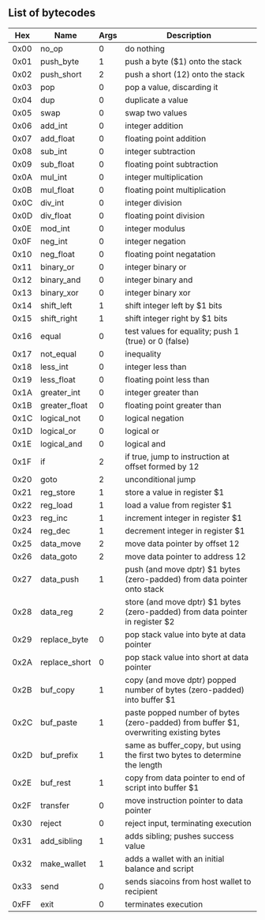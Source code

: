 List of bytecodes
-----------------

| Hex  | Name          | Args | Description                                                                            |
|------|---------------|------|----------------------------------------------------------------------------------------|
| 0x00 | no_op         | 0    | do nothing                                                                             |
| 0x01 | push_byte     | 1    | push a byte ($1) onto the stack                                                        |
| 0x02 | push_short    | 2    | push a short ($1$2) onto the stack                                                     |
| 0x03 | pop           | 0    | pop a value, discarding it                                                             |
| 0x04 | dup           | 0    | duplicate a value                                                                      |
| 0x05 | swap          | 0    | swap two values                                                                        |
| 0x06 | add_int       | 0    | integer addition                                                                       |
| 0x07 | add_float     | 0    | floating point addition                                                                |
| 0x08 | sub_int       | 0    | integer subtraction                                                                    |
| 0x09 | sub_float     | 0    | floating point subtraction                                                             |
| 0x0A | mul_int       | 0    | integer multiplication                                                                 |
| 0x0B | mul_float     | 0    | floating point multiplication                                                          |
| 0x0C | div_int       | 0    | integer division                                                                       |
| 0x0D | div_float     | 0    | floating point division                                                                |
| 0x0E | mod_int       | 0    | integer modulus                                                                        |
| 0x0F | neg_int       | 0    | integer negation                                                                       |
| 0x10 | neg_float     | 0    | floating point negatation                                                              |
| 0x11 | binary_or     | 0    | integer binary or                                                                      |
| 0x12 | binary_and    | 0    | integer binary and                                                                     |
| 0x13 | binary_xor    | 0    | integer binary xor                                                                     |
| 0x14 | shift_left    | 1    | shift integer left by $1 bits                                                          |
| 0x15 | shift_right   | 1    | shift integer right by $1 bits                                                         |
| 0x16 | equal         | 0    | test values for equality; push 1 (true) or 0 (false)                                   |
| 0x17 | not_equal     | 0    | inequality                                                                             |
| 0x18 | less_int      | 0    | integer less than                                                                      |
| 0x19 | less_float    | 0    | floating point less than                                                               |
| 0x1A | greater_int   | 0    | integer greater than                                                                   |
| 0x1B | greater_float | 0    | floating point greater than                                                            |
| 0x1C | logical_not   | 0    | logical negation                                                                       |
| 0x1D | logical_or    | 0    | logical or                                                                             |
| 0x1E | logical_and   | 0    | logical and                                                                            |
| 0x1F | if            | 2    | if true, jump to instruction at offset formed by $1$2                                  |
| 0x20 | goto          | 2    | unconditional jump                                                                     |
| 0x21 | reg_store     | 1    | store a value in register $1                                                           |
| 0x22 | reg_load      | 1    | load a value from register $1                                                          |
| 0x23 | reg_inc       | 1    | increment integer in register $1                                                       |
| 0x24 | reg_dec       | 1    | decrement integer in register $1                                                       |
| 0x25 | data_move     | 2    | move data pointer by offset $1$2                                                       |
| 0x26 | data_goto     | 2    | move data pointer to address $1$2                                                      |
| 0x27 | data_push     | 1    | push (and move dptr) $1 bytes (zero-padded) from data pointer onto stack               |
| 0x28 | data_reg      | 2    | store (and move dptr) $1 bytes (zero-padded) from data pointer in register $2          |
| 0x29 | replace_byte  | 0    | pop stack value into byte at data pointer                                              |
| 0x2A | replace_short | 0    | pop stack value into short at data pointer                                             |
| 0x2B | buf_copy      | 1    | copy (and move dptr) popped number of bytes (zero-padded) into buffer $1               |
| 0x2C | buf_paste     | 1    | paste popped number of bytes (zero-padded) from buffer $1, overwriting existing bytes  |
| 0x2D | buf_prefix    | 1    | same as buffer_copy, but using the first two bytes to determine the length             |
| 0x2E | buf_rest      | 1    | copy from data pointer to end of script into buffer $1                                 |
| 0x2F | transfer      | 0    | move instruction pointer to data pointer                                               |
| 0x30 | reject        | 0    | reject input, terminating execution                                                    |
| 0x31 | add_sibling   | 1    | adds sibling; pushes success value                                                     |
| 0x32 | make_wallet   | 1    | adds a wallet with an initial balance and script                                       |
| 0x33 | send          | 0    | sends siacoins from host wallet to recipient                                           |
| 0xFF | exit          | 0    | terminates execution                                                                   |
